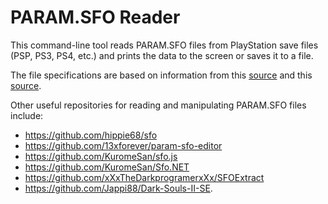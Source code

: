 # PARAM.SFO Reader

This command-line tool reads PARAM.SFO files from PlayStation save files (PSP, PS3, PS4, etc.) and prints the data to the screen or saves it to a file.

The file specifications are based on information from this [source](https://psdevwiki.com/ps3/PARAM.SFO) and this [source](https://psdevwiki.com/ps4/Param.sfo).

Other useful repositories for reading and manipulating PARAM.SFO files include:
- https://github.com/hippie68/sfo
- https://github.com/13xforever/param-sfo-editor
- https://github.com/KuromeSan/sfo.js
- https://github.com/KuromeSan/Sfo.NET
- https://github.com/xXxTheDarkprogramerxXx/SFOExtract
- https://github.com/Jappi88/Dark-Souls-II-SE.
